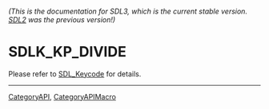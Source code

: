 ###### (This is the documentation for SDL3, which is the current stable version. [SDL2](https://wiki.libsdl.org/SDL2/) was the previous version!)
# SDLK_KP_DIVIDE

Please refer to [SDL_Keycode](SDL_Keycode) for details.

----
[CategoryAPI](CategoryAPI), [CategoryAPIMacro](CategoryAPIMacro)


